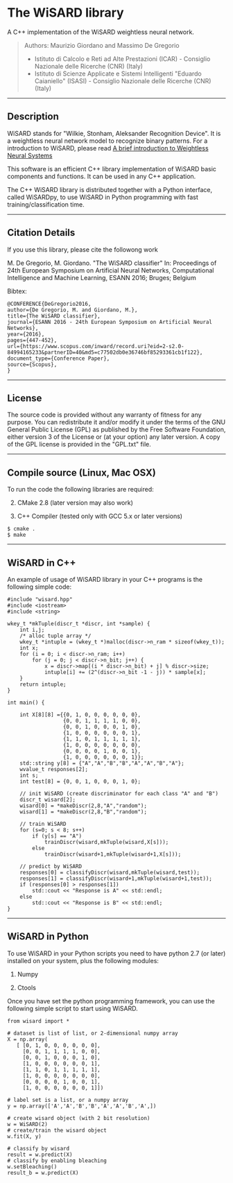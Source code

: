 # The WiSARD library
A C++ implementation of the WiSARD weightless neural network.
> Authors: Maurizio Giordano and Massimo De Gregorio
> - Istituto di Calcolo e Reti ad Alte Prestazioni (ICAR) - Consiglio Nazionale delle Ricerche (CNR) (Italy)
> - Istituto di Scienze Applicate e Sistemi Intelligenti "Eduardo Caianiello" (ISASI) - Consiglio Nazionale delle Ricerche (CNR) (Italy)

----------------------
Description
----------------------

WiSARD stands for "Wilkie, Stonham, Aleksander Recognition Device". 
It is a weightless neural network model to recognize binary patterns.
For a introduction to WiSARD, please read <a href="https://www.elen.ucl.ac.be/Proceedings/esann/esannpdf/es2009-6.pdf">A brief introduction to Weightless Neural Systems</a>

This software is an efficient C++ library implementation of WiSARD
basic components and functions. It can be used in any C++ application.

The C++ WiSARD library is distributed together with a Python interface,
called WiSARDpy, to use WiSARD in Python programming with 
fast training/classification time.

----------------------
Citation Details
----------------------
  
If you use this library, please cite the followong work

M. De Gregorio, M. Giordano.
"The WiSARD classifier"
In: Proceedings of 24th European Symposium on Artificial Neural Networks, 
Computational Intelligence and Machine Learning, ESANN 2016; Bruges; Belgium

Bibtex:

```
@CONFERENCE{DeGregorio2016,
author={De Gregorio, M. and Giordano, M.},
title={The WiSARD classifier},
journal={ESANN 2016 - 24th European Symposium on Artificial Neural Networks},
year={2016},
pages={447-452},
url={https://www.scopus.com/inward/record.uri?eid=2-s2.0-84994165233&partnerID=40&md5=c77502db0e36746bf85293361cb1f122},
document_type={Conference Paper},
source={Scopus},
}
```

----------------------
License
----------------------
  
The source code is provided without any warranty of fitness for any purpose.
You can redistribute it and/or modify it under the terms of the
GNU General Public License (GPL) as published by the Free Software Foundation,
either version 3 of the License or (at your option) any later version.
A copy of the GPL license is provided in the "GPL.txt" file.

----------------------
Compile source (Linux, Mac OSX)
----------------------

To run the code the following libraries are required:

2. CMake  2.8  (later version may also work)

3. C++ Compiler (tested only with GCC 5.x or later versions)

```
$ cmake .
$ make
```

----------------------
WiSARD in C++
----------------------

An example of usage of WiSARD library in your C++ programs is the following
simple code:

```
#include "wisard.hpp"
#include <iostream>
#include <string>

wkey_t *mkTuple(discr_t *discr, int *sample) {
    int i,j;
    /* alloc tuple array */
    wkey_t *intuple = (wkey_t *)malloc(discr->n_ram * sizeof(wkey_t));
    int x;
    for (i = 0; i < discr->n_ram; i++)
        for (j = 0; j < discr->n_bit; j++) {
            x = discr->map[(i * discr->n_bit) + j] % discr->size;
            intuple[i] += (2^(discr->n_bit -1 - j)) * sample[x];
    }
    return intuple;
}

int main() {
   
    int X[8][8] ={{0, 1, 0, 0, 0, 0, 0, 0},
                  {0, 0, 1, 1, 1, 1, 0, 0},
                  {0, 0, 1, 0, 0, 0, 1, 0},
                  {1, 0, 0, 0, 0, 0, 0, 1},
                  {1, 1, 0, 1, 1, 1, 1, 1},
                  {1, 0, 0, 0, 0, 0, 0, 0},
                  {0, 0, 0, 0, 1, 0, 0, 1},
                  {1, 0, 0, 0, 0, 0, 0, 1}};
    std::string y[8] = {"A","A","B","B","A","A","B","A"};
    wvalue_t responses[2];
    int s;
    int test[8] = {0, 0, 1, 0, 0, 0, 1, 0};
    
    // init WiSARD (create discriminator for each class "A" and "B")
    discr_t wisard[2];
    wisard[0] = *makeDiscr(2,8,"A","random");
    wisard[1] = *makeDiscr(2,8,"B","random");

    // train WiSARD
    for (s=0; s < 8; s++)
        if (y[s] == "A")
            trainDiscr(wisard,mkTuple(wisard,X[s]));
        else
            trainDiscr(wisard+1,mkTuple(wisard+1,X[s]));
    
    // predict by WiSARD
    responses[0] = classifyDiscr(wisard,mkTuple(wisard,test));
    responses[1] = classifyDiscr(wisard+1,mkTuple(wisard+1,test));
    if (responses[0] > responses[1])
        std::cout << "Response is A" << std::endl;
    else
        std::cout << "Response is B" << std::endl;
}
```

----------------------
WiSARD in Python
----------------------

To use WiSARD in your Python scripts you need to have
python 2.7 (or later) installed on your system, plus the following
modules:

1. Numpy

2. Ctools

Once you have set the python programming framework, you can use the following simple
script to start using WiSARD.

```
from wisard import *

# dataset is list of list, or 2-dimensional numpy array
X = np.array(
   [ [0, 1, 0, 0, 0, 0, 0, 0],
     [0, 0, 1, 1, 1, 1, 0, 0],
     [0, 0, 1, 0, 0, 0, 1, 0],
     [1, 0, 0, 0, 0, 0, 0, 1],
     [1, 1, 0, 1, 1, 1, 1, 1],
     [1, 0, 0, 0, 0, 0, 0, 0],
     [0, 0, 0, 0, 1, 0, 0, 1],
     [1, 0, 0, 0, 0, 0, 0, 1]])

# label set is a list, or a numpy array
y = np.array(['A','A','B','B','A','A','B','A',])

# create wisard object (with 2 bit resolution)
w = WiSARD(2)
# create/train the wisard object
w.fit(X, y)

# classify by wisard
result = w.predict(X)
# classify by enabling bleaching
w.setBleaching()
result_b = w.predict(X)
```
